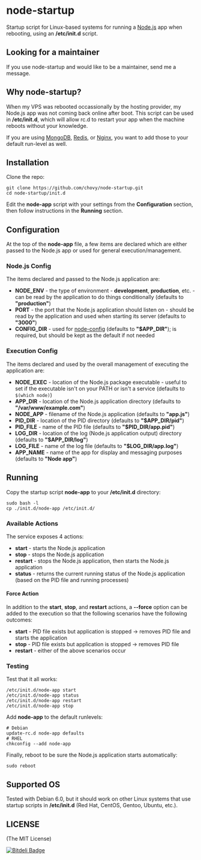 # node-startup

Startup script for Linux-based systems for running a [Node.js](http://nodejs.org/) app when rebooting, using an **/etc/init.d** script.


## Looking for a maintainer

If you use node-startup and would like to be a maintainer, send me a message.

## Why node-startup?

When my VPS was rebooted occassionally by the hosting provider, my Node.js app was not coming back online after boot. This script can be used in **/etc/init.d**, which will allow rc.d to restart your app when the machine reboots without your knowledge.

If you are using [MongoDB](http://www.mongodb.org/), [Redis](http://redis.io/), or [Nginx](http://nginx.org/), you want to add those to your default run-level as well.

## Installation

Clone the repo:

    git clone https://github.com/chovy/node-startup.git
    cd node-startup/init.d

Edit the **node-app** script with your settings from the **Configuration** section, then follow instructions in the **Running** section.

## Configuration

At the top of the **node-app** file, a few items are declared which are either passed to the Node.js app or used for general execution/management.

### Node.js Config

The items declared and passed to the Node.js application are:

- **NODE_ENV** - the type of environment - **development**, **production**, etc. - can be read by the application to do things conditionally (defaults to **"production"**)
- **PORT** - the port that the Node.js application should listen on - should be read by the application and used when starting its server (defaults to **"3000"**)
- **CONFIG_DIR** - used for [node-config](https://github.com/lorenwest/node-config) (defaults to **"$APP_DIR"**); is required, but should be kept as the default if not needed

### Execution Config

The items declared and used by the overall management of executing the application are:

- **NODE_EXEC** - location of the Node.js package executable - useful to set if the executable isn't on your PATH or isn't a service (defaults to `$(which node)`)
- **APP_DIR** - location of the Node.js application directory (defaults to **"/var/www/example.com"**)
- **NODE_APP** - filename of the Node.js application (defaults to **"app.js"**)
- **PID_DIR** - location of the PID directory (defaults to **"$APP_DIR/pid"**)
- **PID_FILE** - name of the PID file (defaults to **"$PID_DIR/app.pid"**)
- **LOG_DIR** - location of the log (Node.js application output) directory (defaults to **"$APP_DIR/log"**)
- **LOG_FILE** - name of the log file (defaults to **"$LOG_DIR/app.log"**)
- **APP_NAME** - name of the app for display and messaging purposes (defaults to **"Node app"**)

## Running
	
Copy the startup script **node-app** to your **/etc/init.d** directory:

    sudo bash -l
    cp ./init.d/node-app /etc/init.d/

### Available Actions

The service exposes 4 actions:

- **start** - starts the Node.js application
- **stop** - stops the Node.js application
- **restart** - stops the Node.js application, then starts the Node.js application
- **status** - returns the current running status of the Node.js application (based on the PID file and running processes)

#### Force Action

In addition to the **start**, **stop**, and **restart** actions, a **--force** option can be added to the execution so that the following scenarios have the following outcomes:

- **start** - PID file exists but application is stopped -> removes PID file and starts the application
- **stop** - PID file exists but application is stopped -> removes PID file
- **restart** - either of the above scenarios occur

### Testing

Test that it all works:

    /etc/init.d/node-app start
    /etc/init.d/node-app status
    /etc/init.d/node-app restart
    /etc/init.d/node-app stop

Add **node-app** to the default runlevels:

    # Debian
    update-rc.d node-app defaults
    # RHEL
    chkconfig --add node-app

Finally, reboot to be sure the Node.js application starts automatically:

    sudo reboot

## Supported OS

Tested with Debian 6.0, but it should work on other Linux systems that use startup scripts in **/etc/init.d** (Red Hat, CentOS, Gentoo, Ubuntu, etc.).

## LICENSE

(The MIT License)


[![Bitdeli Badge](https://d2weczhvl823v0.cloudfront.net/chovy/node-startup/trend.png)](https://bitdeli.com/free "Bitdeli Badge")

